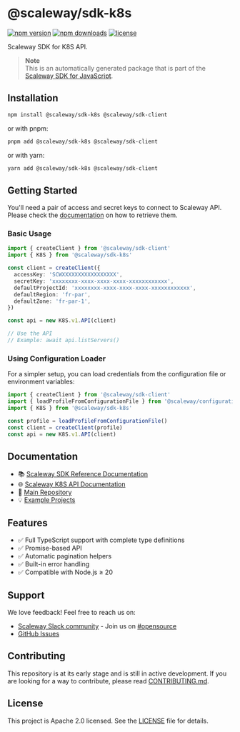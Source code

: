 # @scaleway/sdk-k8s

[![npm version](https://img.shields.io/npm/v/@scaleway/sdk-k8s.svg)](https://www.npmjs.com/package/@scaleway/sdk-k8s)
[![npm downloads](https://img.shields.io/npm/dm/@scaleway/sdk-k8s.svg)](https://www.npmjs.com/package/@scaleway/sdk-k8s)
[![license](https://img.shields.io/npm/l/@scaleway/sdk-k8s.svg)](https://github.com/scaleway/scaleway-sdk-js/blob/master/LICENSE)

Scaleway SDK for K8S API.

> **Note**  
> This is an automatically generated package that is part of the [Scaleway SDK for JavaScript](https://github.com/scaleway/scaleway-sdk-js).

## Installation

```bash
npm install @scaleway/sdk-k8s @scaleway/sdk-client
```

or with pnpm:

```bash
pnpm add @scaleway/sdk-k8s @scaleway/sdk-client
```

or with yarn:

```bash
yarn add @scaleway/sdk-k8s @scaleway/sdk-client
```

## Getting Started

You'll need a pair of access and secret keys to connect to Scaleway API. Please check the [documentation](https://www.scaleway.com/en/docs/identity-and-access-management/iam/how-to/create-api-keys/) on how to retrieve them.

### Basic Usage

```typescript
import { createClient } from '@scaleway/sdk-client'
import { K8S } from '@scaleway/sdk-k8s'

const client = createClient({
  accessKey: 'SCWXXXXXXXXXXXXXXXXX',
  secretKey: 'xxxxxxxx-xxxx-xxxx-xxxx-xxxxxxxxxxxx',
  defaultProjectId: 'xxxxxxxx-xxxx-xxxx-xxxx-xxxxxxxxxxxx',
  defaultRegion: 'fr-par',
  defaultZone: 'fr-par-1',
})

const api = new K8S.v1.API(client)

// Use the API
// Example: await api.listServers()
```

### Using Configuration Loader

For a simpler setup, you can load credentials from the configuration file or environment variables:

```typescript
import { createClient } from '@scaleway/sdk-client'
import { loadProfileFromConfigurationFile } from '@scaleway/configuration-loader'
import { K8S } from '@scaleway/sdk-k8s'

const profile = loadProfileFromConfigurationFile()
const client = createClient(profile)
const api = new K8S.v1.API(client)
```

## Documentation

- 📚 [Scaleway SDK Reference Documentation](https://scaleway.github.io/scaleway-sdk-js)
- 🌐 [Scaleway K8S API Documentation](https://www.scaleway.com/en/developers/api/k8s/)
- 📖 [Main Repository](https://github.com/scaleway/scaleway-sdk-js)
- 💡 [Example Projects](https://github.com/scaleway/scaleway-sdk-js/tree/master/examples)

## Features

- ✅ Full TypeScript support with complete type definitions
- ✅ Promise-based API
- ✅ Automatic pagination helpers
- ✅ Built-in error handling
- ✅ Compatible with Node.js ≥ 20

## Support

We love feedback! Feel free to reach us on:
- [Scaleway Slack community](https://slack.scaleway.com/) - Join us on [#opensource](https://scaleway-community.slack.com/app_redirect?channel=opensource)
- [GitHub Issues](https://github.com/scaleway/scaleway-sdk-js/issues)

## Contributing

This repository is at its early stage and is still in active development. If you are looking for a way to contribute, please read [CONTRIBUTING.md](https://github.com/scaleway/scaleway-sdk-js/blob/master/CONTRIBUTING.md).

## License

This project is Apache 2.0 licensed. See the [LICENSE](https://github.com/scaleway/scaleway-sdk-js/blob/master/LICENSE) file for details.

